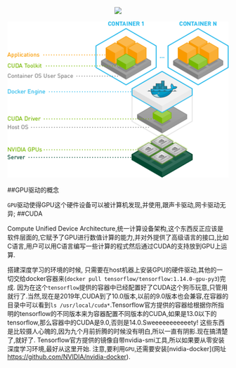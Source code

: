 <p align="center">
    <img src="http://eriklindernoren.se/images/acgan.gif" width="640"\>
</p>
<p align="center">
    <img src="GPU_CUDA.png"\>
</p>
##GPU驱动的概念

  `GPU`驱动使得GPU这个硬件设备可以被计算机发现,并使用,跟声卡驱动,网卡驱动无异;
##CUDA

  Compute Unified Device Architecture,统一计算设备架构,这个东西反正应该是软件层面的,它赋予了GPU进行数值计算的能力,并对外提供了高级语言的接口,比如C语言,用户可以用C语言编写一些计算的程式然后通过CUDA的支持放到GPU上运算.
  
搭建深度学习的环境的时候, 只需要在host机器上安装GPU的硬件驱动,其他的一切交给docker容器来(`docker pull tensorflow/tensorflow:1.14.0-gpu-py3`)完成. 因为在这个`tensorflow`提供的容器中已经配置好了CUDA这个狗币玩意,只管用就行了.当然,现在是2019年,CUDA到了10.0版本,以前的9.0版本也会兼容,在容器的目录中可以看到`ls /usr/local/cuda*`.Tensorflow官方提供的容器给根据你所指明的tensorflow的不同版本来为容器配置不同版本的CUDA,如果是13.0以下的tensorflow,那么容器中的CUDA是9.0,否则是14.0.Sweeeeeeeeeeety!
这些东西是比较摄人心魄的,因为九个月前折腾的时候没有明白,所以一直有阴影.现在搞清楚了,就好了.
Tensorflow官方提供的镜像自带nvidia-smi工具,所以如果要从零安装深度学习环境,最好从这里开始.
注意,要利用`GPU`,还需要安装[nvidia-docker](网址 https://github.com/NVIDIA/nvidia-docker).






